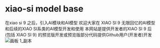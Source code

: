# xiao-si model base
在xiao si 9 之后，引入AI模块和AI模型
欢迎大家在 XIAO SI 9 无限回忆的AI模型和后续的XIAO SI系类的AI模型开发和使用
本网站是提供开发者的XIAO SI 9 后 (包括 XIAO SI 9) 的预览版开发或预览版部分代码提供Github用户(开发者)开发
![画板 1_副本](https://github.com/dirde12078904/xiao-si_model_base/assets/113779902/ae777eea-9da0-4aff-af7e-2cc1c85a2d16)
